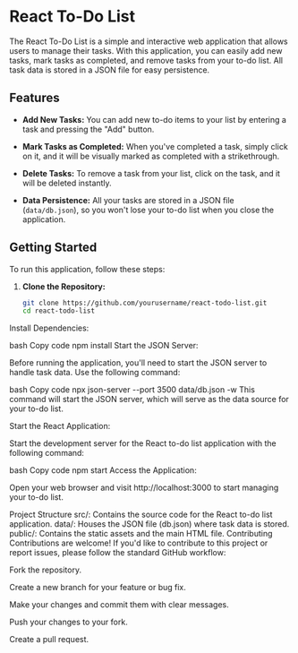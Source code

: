 # React To-Do List

The React To-Do List is a simple and interactive web application that allows users to manage their tasks. With this application, you can easily add new tasks, mark tasks as completed, and remove tasks from your to-do list. All task data is stored in a JSON file for easy persistence.

## Features

- **Add New Tasks:** You can add new to-do items to your list by entering a task and pressing the "Add" button.

- **Mark Tasks as Completed:** When you've completed a task, simply click on it, and it will be visually marked as completed with a strikethrough.

- **Delete Tasks:** To remove a task from your list, click on the task, and it will be deleted instantly.

- **Data Persistence:** All your tasks are stored in a JSON file (`data/db.json`), so you won't lose your to-do list when you close the application.

## Getting Started

To run this application, follow these steps:

1. **Clone the Repository:**

   ```bash
   git clone https://github.com/yourusername/react-todo-list.git
   cd react-todo-list
Install Dependencies:

bash
Copy code
npm install
Start the JSON Server:

Before running the application, you'll need to start the JSON server to handle task data. Use the following command:

bash
Copy code
npx json-server --port 3500 data/db.json -w
This command will start the JSON server, which will serve as the data source for your to-do list.

Start the React Application:

Start the development server for the React to-do list application with the following command:

bash
Copy code
npm start
Access the Application:

Open your web browser and visit http://localhost:3000 to start managing your to-do list.

Project Structure
src/: Contains the source code for the React to-do list application.
data/: Houses the JSON file (db.json) where task data is stored.
public/: Contains the static assets and the main HTML file.
Contributing
Contributions are welcome! If you'd like to contribute to this project or report issues, please follow the standard GitHub workflow:

Fork the repository.

Create a new branch for your feature or bug fix.

Make your changes and commit them with clear messages.

Push your changes to your fork.

Create a pull request.

